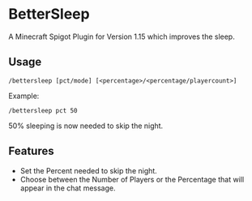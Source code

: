 # BetterSleep
A Minecraft Spigot Plugin for Version 1.15 which improves the sleep.

## Usage

```
/bettersleep [pct/mode] [<percentage>/<percentage/playercount>]
```
Example: 
```
/bettersleep pct 50
```
50% sleeping is now needed to skip the night.

## Features
- Set the Percent needed to skip the night.
- Choose between the Number of Players or the Percentage that will appear in the chat message.
